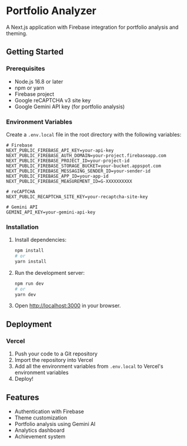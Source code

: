 # Portfolio Analyzer

A Next.js application with Firebase integration for portfolio analysis and theming.

## Getting Started

### Prerequisites
- Node.js 16.8 or later
- npm or yarn
- Firebase project
- Google reCAPTCHA v3 site key
- Google Gemini API key (for portfolio analysis)

### Environment Variables

Create a `.env.local` file in the root directory with the following variables:

```env
# Firebase
NEXT_PUBLIC_FIREBASE_API_KEY=your-api-key
NEXT_PUBLIC_FIREBASE_AUTH_DOMAIN=your-project.firebaseapp.com
NEXT_PUBLIC_FIREBASE_PROJECT_ID=your-project-id
NEXT_PUBLIC_FIREBASE_STORAGE_BUCKET=your-bucket.appspot.com
NEXT_PUBLIC_FIREBASE_MESSAGING_SENDER_ID=your-sender-id
NEXT_PUBLIC_FIREBASE_APP_ID=your-app-id
NEXT_PUBLIC_FIREBASE_MEASUREMENT_ID=G-XXXXXXXXXX

# reCAPTCHA
NEXT_PUBLIC_RECAPTCHA_SITE_KEY=your-recaptcha-site-key

# Gemini API
GEMINI_API_KEY=your-gemini-api-key
```

### Installation

1. Install dependencies:
   ```bash
   npm install
   # or
   yarn install
   ```

2. Run the development server:
   ```bash
   npm run dev
   # or
   yarn dev
   ```

3. Open [http://localhost:3000](http://localhost:3000) in your browser.

## Deployment

### Vercel

1. Push your code to a Git repository
2. Import the repository into Vercel
3. Add all the environment variables from `.env.local` to Vercel's environment variables
4. Deploy!

## Features

- Authentication with Firebase
- Theme customization
- Portfolio analysis using Gemini AI
- Analytics dashboard
- Achievement system
